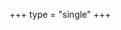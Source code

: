 +++
type = "single"
+++

<!--
* #### [QEMU](http://dl.sabayon.org/iso/monthly/Sabayon_Linux_16.11_amd64_SpinBase-qemu.tar.gz)

    Qcow2 images
    * [Download](http://dl.sabayon.org/iso/monthly/Sabayon_Linux_16.11_amd64_SpinBase-qemu.tar.gz)
    * [MD5](http://dl.sabayon.org/iso/monthly/Sabayon_Linux_16.11_amd64_SpinBase-qemu.tar.gz-md5)
    * [Package list](http://dl.sabayon.org/iso/monthly/Sabayon_Linux_16.11_amd64_SpinBase-iso.pkglist)
-->
